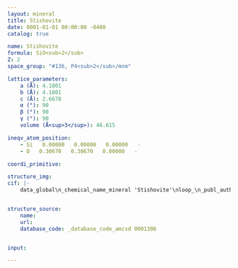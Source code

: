 ```yaml
---
layout: mineral
title: Stishovite
date: 0001-01-01 00:00:00 -0400
catalog: true

name: Stishovite
formula: SiO<sub>2</sub>
Z: 2
space_group: "#136, P4<sub>2</sub>/mnm"

lattice_parameters:
    a (Å): 4.1801
    b (Å): 4.1801
    c (Å): 2.6678
    α (°): 90
    β (°): 90
    γ (°): 90
    volume (Å<sup>3</sup>): 46.615

ineqv_atom_position: 
    - Si   0.00000   0.00000   0.00000   -
    - O   0.30670   0.30670   0.00000   -

coordi_primitive: 

structure_img: 
cif: |-
    data_global\n_chemical_name_mineral 'Stishovite'\nloop_\n_publ_author_name\n'Ross N L'\n'Shu J F'\n'Hazen R M'\n'Gasparik T'\n_journal_name_full 'American Mineralogist'\n_journal_volume 75 \n_journal_year 1990\n_journal_page_first 739\n_journal_page_last 747\n_publ_section_title\n;\n High-pressure crystal chemistry of stishovite\n P = 0, but in the diamond cell\n;\n_database_code_amcsd 0001306\n_chemical_formula_sum 'Si O2'\n_cell_length_a 4.1801\n_cell_length_b 4.1801\n_cell_length_c 2.6678\n_cell_angle_alpha 90\n_cell_angle_beta 90\n_cell_angle_gamma 90\n_cell_volume 46.615\n_exptl_crystal_density_diffrn      4.281\n_symmetry_space_group_name_H-M 'P 42/m n m'\nloop_\n_space_group_symop_operation_xyz\n  'x,y,z'\n  '-y,-x,z'\n  'y,x,-z'\n  '1/2+y,1/2-x,1/2-z'\n  '1/2-y,1/2+x,1/2+z'\n  '1/2+x,1/2-y,1/2+z'\n  '1/2-x,1/2+y,1/2-z'\n  'x,y,-z'\n  '-x,-y,z'\n  'y,x,z'\n  '-y,-x,-z'\n  '1/2-y,1/2+x,1/2-z'\n  '1/2+y,1/2-x,1/2+z'\n  '1/2-x,1/2+y,1/2+z'\n  '1/2+x,1/2-y,1/2-z'\n  '-x,-y,-z'\nloop_\n_atom_site_label\n_atom_site_fract_x\n_atom_site_fract_y\n_atom_site_fract_z\n_atom_site_U_iso_or_equiv\nSi   0.00000   0.00000   0.00000   0.00190\nO   0.30670   0.30670   0.00000   0.00393\n\n


structure_source: 
    name:
    url:
    database_code: _database_code_amcsd 0001306


input:

---
```

